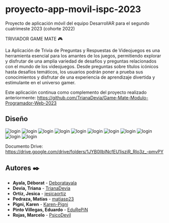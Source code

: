 # proyecto-app-movil-ispc-2023
Proyecto de aplicación móvil del equipo DesarrollAR para el segundo cuatrimeste 2023 (cohorte 2022)

TRIVIADOR GAME MATE :video_game:

La Aplicación de Trivia de Preguntas y Respuestas de Videojuegos es una herramienta esencial para los amantes de los juegos, permitiendo explorar y disfrutar de una amplia variedad de desafíos y preguntas relacionados con el mundo de los videojuegos. Desde preguntas sobre títulos icónicos hasta desafíos temáticos, los usuarios podrán poner a prueba sus conocimientos y disfrutar de una experiencia de aprendizaje divertida y estimulante en el universo gamer.

Este aplicación continua como complemento del proyecto realizado anteriormente: https://github.com/TrianaDevia/Game-Mate-Modulo-Programador-Web-2023

## Diseño

<image src="/Capturas/1.png" alt="login">
<image src="/Capturas/2.png" alt="login">
<image src="/Capturas/3.png" alt="login">
<image src="/Capturas/4.png" alt="login">
<image src="/Capturas/5.png" alt="login">
<image src="/Capturas/6.png" alt="login">
<image src="/Capturas/7.png" alt="login">
<image src="/Capturas/8.png" alt="login">
<image src="/Capturas/9.png" alt="login">
<image src="/Capturas/10.png" alt="login">
<image src="/Capturas/11.png" alt="login">

Documento Drive: https://drive.google.com/drive/folders/1JYB0llblNcfEU1isziR_Rlo3z_-pmvPY


## Autores ✒️

* **Ayala, Déborat** - [Deboratayala](https://github.com/Deboratayala)  
* **Devia, Triana** - [TrianaDevia](https://github.com/TrianaDevia)
* **Ortiz, Jesica** - [jesicaortiz](https://github.com/jesicaortiz)
* **Pedraza, Matías** - [matiasp23](https://github.com/matiasp23)
* **Pigni, Karen** -  [Karen-Pigni](https://github.com/Karen-Pigni)
* **Pinto Villegas, Eduardo** - [EduRePiN](https://github.com/EduRePiN)
* **Rojas, Marcelo** - [PsicoDevil](https://github.com/PsicoDevil)
